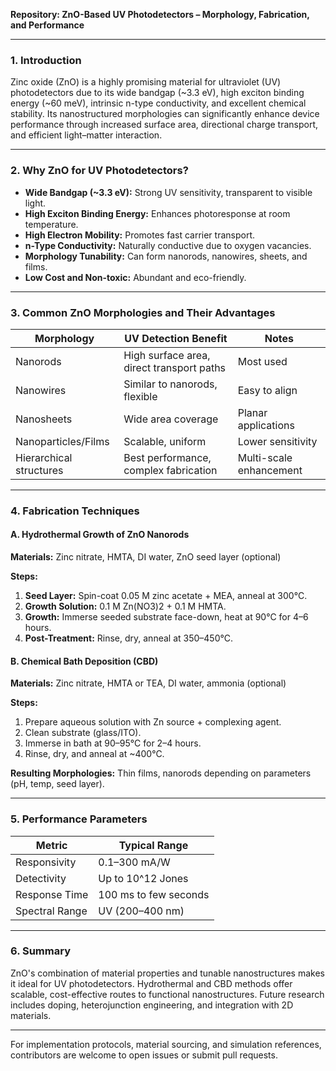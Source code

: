 **Repository: ZnO-Based UV Photodetectors – Morphology, Fabrication, and Performance**

---

### 1. Introduction

Zinc oxide (ZnO) is a highly promising material for ultraviolet (UV) photodetectors due to its wide bandgap (\~3.3 eV), high exciton binding energy (\~60 meV), intrinsic n-type conductivity, and excellent chemical stability. Its nanostructured morphologies can significantly enhance device performance through increased surface area, directional charge transport, and efficient light–matter interaction.

---

### 2. Why ZnO for UV Photodetectors?

* **Wide Bandgap (\~3.3 eV):** Strong UV sensitivity, transparent to visible light.
* **High Exciton Binding Energy:** Enhances photoresponse at room temperature.
* **High Electron Mobility:** Promotes fast carrier transport.
* **n-Type Conductivity:** Naturally conductive due to oxygen vacancies.
* **Morphology Tunability:** Can form nanorods, nanowires, sheets, and films.
* **Low Cost and Non-toxic:** Abundant and eco-friendly.

---

### 3. Common ZnO Morphologies and Their Advantages

| Morphology              | UV Detection Benefit                      | Notes                   |
| ----------------------- | ----------------------------------------- | ----------------------- |
| Nanorods                | High surface area, direct transport paths | Most used               |
| Nanowires               | Similar to nanorods, flexible             | Easy to align           |
| Nanosheets              | Wide area coverage                        | Planar applications     |
| Nanoparticles/Films     | Scalable, uniform                         | Lower sensitivity       |
| Hierarchical structures | Best performance, complex fabrication     | Multi-scale enhancement |

---

### 4. Fabrication Techniques

#### A. **Hydrothermal Growth of ZnO Nanorods**

**Materials:** Zinc nitrate, HMTA, DI water, ZnO seed layer (optional)

**Steps:**

1. **Seed Layer:** Spin-coat 0.05 M zinc acetate + MEA, anneal at 300°C.
2. **Growth Solution:** 0.1 M Zn(NO3)2 + 0.1 M HMTA.
3. **Growth:** Immerse seeded substrate face-down, heat at 90°C for 4–6 hours.
4. **Post-Treatment:** Rinse, dry, anneal at 350–450°C.

#### B. **Chemical Bath Deposition (CBD)**

**Materials:** Zinc nitrate, HMTA or TEA, DI water, ammonia (optional)

**Steps:**

1. Prepare aqueous solution with Zn source + complexing agent.
2. Clean substrate (glass/ITO).
3. Immerse in bath at 90–95°C for 2–4 hours.
4. Rinse, dry, and anneal at \~400°C.

**Resulting Morphologies:** Thin films, nanorods depending on parameters (pH, temp, seed layer).

---

### 5. Performance Parameters

| Metric         | Typical Range         |
| -------------- | --------------------- |
| Responsivity   | 0.1–300 mA/W          |
| Detectivity    | Up to 10^12 Jones     |
| Response Time  | 100 ms to few seconds |
| Spectral Range | UV (200–400 nm)       |
---

### 6. Summary

ZnO's combination of material properties and tunable nanostructures makes it ideal for UV photodetectors. Hydrothermal and CBD methods offer scalable, cost-effective routes to functional nanostructures. Future research includes doping, heterojunction engineering, and integration with 2D materials.

---

For implementation protocols, material sourcing, and simulation references, contributors are welcome to open issues or submit pull requests.

